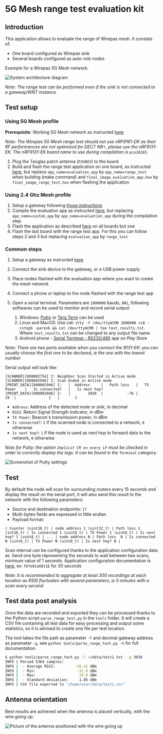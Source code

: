 # 5G Mesh range test evaluation kit

## Introduction

This application allows to evaluate the range of Wirepas mesh. It consists of:

- One board configured as Wirepas sink
- Several boards configured as auto-role nodes

Example for a Wirepas 5G Mesh network:

![System architecture diagram](./5g_mesh_system_architecture.webp "System architecture diagram")

*Note: The range test can be performed even if the sink is not connected to a gateway/WNT instance*


## Test setup

### Using 5G Mesh profile

**Prerequisite**: Working 5G Mesh network as instructed [here](https://developer.wirepas.com/support/solutions/articles/77000560717-your-first-wirepas-5g-mesh-network)

*Note: The Wirepas 5G Mesh range test should not use nRF9161-DK as their RF performances are not optimized for DECT NR+, please use the nRF9131-EK. The nRF9131-EK board name to use during compilation is `pca10165`.*

1. Plug the Taoglas patch antenna (`FXUB63`) to the board
2. Build and flash the range test application on one board, as instructed [here](https://developer.wirepas.com/support/solutions/articles/77000560717-your-first-wirepas-5g-mesh-network#Build-your-App), but replace `app_name=evaluation_app` by `app_name=range_test` when building (make command) and `final_image_evaluation_app.hex` by `final_image_range_test.hex` when flashing the application

### Using 2.4 Ghz Mesh profile

1. Setup a gateway following [those instructions](https://developer.wirepas.com/support/solutions/articles/77000466081-how-to-set-up-a-wirepas-gateway-on-a-raspberry-pi-with-wirepas-prebuilt-image)
2. Compile the evaluation app as instructed [here](https://developer.wirepas.com/support/solutions/articles/77000435375-how-to-install-sdk-and-build-an-application), but replacing `app_name=custom_app` by `app_name=evaluation_app` during the compilation step
3. Flash the application as described [here](https://developer.wirepas.com/support/solutions/articles/77000465762-how-to-flash-wirepas-application) on all boards but one
4. Flash the last board with the range test app. For this you can follow steps 2 and 3 but replacing `evaluation_app` by `range_test`


### Common steps

1. Setup a gateway as instructed [here](https://developer.wirepas.com/support/solutions/articles/77000466081)
2. Connect the sink device to the gateway, or a USB power supply
3. Place nodes flashed with the evaluation app where you want to create the mesh network
4. Connect a phone or laptop to the node flashed with the range test app
5. Open a serial terminal. Parameters are `1000000` bauds, `8N1`, following softwares can be used to monitor and record serial output:

    1. Windows: [Putty](https://www.chiark.greenend.org.uk/~sgtatham/putty/latest.html) or [Tera Term](https://sourceforge.net/projects/tera-term/) can be used
    2. Linux and MacOS: Use cat: `stty -F /dev/ttyACM0 1000000 cs8 -cstopb -parenb && cat /dev/ttyACM0 | tee test_results.txt`. Where `test_results.txt` can be changed to any output file name
    3. Android phone - [Serial Terminal - RS232/485](https://play.google.com/store/apps/details?id=com.hardcodedjoy.serialterminal) app on Play Store

*Note: There are two ports available when you connect the 9131-EK: you can usually choose the first one to be declared, ie the one with the lowest number*

Serial output will look like:

```text
[SCANNER][000002754] I: Neighbor Scan Started in Active mode
[SCANNER][000002946] I: Scan Ended in Active mode
[PRINT_DATA][000002946] I: 	 |	Address   	|	Path loss	|	TX Power	|	Is connected?	|	Is next hop?
[PRINT_DATA][000002946] I:   |  	  3030	|			-76	|			19	|				1	|		1
```

- `Address`: Address of the detected node or sink, in decimal
- `RSSI`: Return Signal Strength Indicator, in dBm
- `TX Power`: Beacon's transmission power, in dBm
- `Is connected?`: `1` if the scanned node is connected to a network, `0` otherwise
- `Is next hop?`: `1` if the node is used as next hop to forward data to the network, `0` otherwise




*Note for Putty: the option `Implicit CR on every LF` must be checked in order to correctly display the logs. It can be found in the `Terminal` category.*

![Screenshot of Putty settings](./putty_crlf.png "Putty settings")

## Test

By default the node will scan for surrounding routers every 15 seconds and display the result on the serial port, it will also send this result to the network with the following parameters:

- Source and destination endpoints: `17`
- Multi-bytes fields are expressed in little endian
- Payload format:

```text
| Counter (uint16_t) | node address 1 (uint32_t) | Path loss 1 (int16_t) | Is connected 1 (uint8_t) | TX Power 1 (uint8_t) | Is next hop? 1 (uint8_t) | ... | node address N | Path loss  N | Is connected N (uint8_t) | TX Power N (uint8_t) | Is next hop? N |
```

Scan interval can be configured thanks to the application configuration data `A6`. Send one byte representing the seconds to wait between two scans, minimum value of 1 seconds. Application configuration documentation is [here](../../libraries/shared_appconfig/shared_appconfig.md), ex: `f67e01a6011E`  for 30 seconds

*Note: It is recommended to aggregate at least 300 recordings at each location as RSSI fluctuates with several parameters, ie 5 minutes with a scan every second*


## Test data post analysis

Once the data are recorded and exported they can be processed thanks to the Python script `parse_range_test.py` in the `tools` folder. It will create a CSV file containing all test data for easy processing and output some statistics, so it is advised to create one file per test location.

The tool takes the file path as parameter `-f` and decimal gateway address as parameter `-g`, see `python tools/parse_range_test.py -h` for full documentation.

```bash
$ python tools/parse_range_test.py -f ~/data/test1.txt  -g 3030
INFO | Parsed 5364 samples:
INFO |  - Average RSSI:         -20.42 dBm
INFO |  - Min:                   -31.0 dBm
INFO |  - Max:                   -19.0 dBm
INFO |  - Standard deviation:     1.05 dBm
INFO | CSV file exported to "/home/user/data/test1.csv"
```

## Antenna orientation

Best results are achieved when the antenna is placed vertically, with the wire going up:

![Picture of the antenna positioned with the wire going up](./antenna_placement.png "Picture of the antenna")